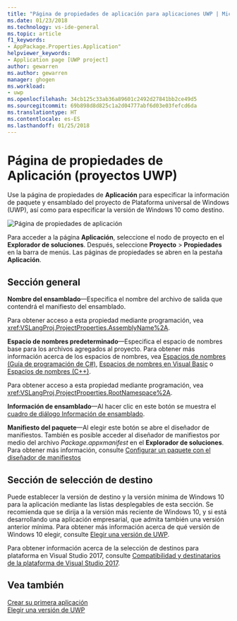 ```yaml
---
title: "Página de propiedades de aplicación para aplicaciones UWP | Microsoft Docs"
ms.date: 01/23/2018
ms.technology: vs-ide-general
ms.topic: article
f1_keywords:
- AppPackage.Properties.Application"
helpviewer_keywords:
- Application page [UWP project]
author: gewarren
ms.author: gewarren
manager: ghogen
ms.workload:
- uwp
ms.openlocfilehash: 34cb125c33ab36a89601c2492d27841bb2ce49d5
ms.sourcegitcommit: 69b898d8d825c1a2d04777abf6d03e03fefcd6da
ms.translationtype: HT
ms.contentlocale: es-ES
ms.lasthandoff: 01/25/2018
---
```

# <a name="application-property-page-uwp-projects"></a>Página de propiedades de Aplicación (proyectos UWP)

Use la página de propiedades de **Aplicación** para especificar la información de paquete y ensamblado del proyecto de Plataforma universal de Windows (UWP), así como para especificar la versión de Windows 10 como destino.

![Página de propiedades de aplicación](media/application-page-uwp.png)

Para acceder a la página **Aplicación**, seleccione el nodo de proyecto en el **Explorador de soluciones**. Después, seleccione **Proyecto** > **Propiedades** en la barra de menús. Las páginas de propiedades se abren en la pestaña **Aplicación**.

## <a name="general-section"></a>Sección general

**Nombre del ensamblado**&mdash;Especifica el nombre del archivo de salida que contendrá el manifiesto del ensamblado.

Para obtener acceso a esta propiedad mediante programación, vea <xref:VSLangProj.ProjectProperties.AssemblyName%2A>.

**Espacio de nombres predeterminado**&mdash;Especifica el espacio de nombres base para los archivos agregados al proyecto. Para obtener más información acerca de los espacios de nombres, vea [Espacios de nombres (Guía de programación de C#)](/dotnet/csharp/programming-guide/namespaces/), [Espacios de nombres en Visual Basic](/dotnet/visual-basic/programming-guide/program-structure/namespaces) o [Espacios de nombres (C++)](/cpp/cpp/namespaces-cpp).

Para obtener acceso a esta propiedad mediante programación, vea <xref:VSLangProj.ProjectProperties.RootNamespace%2A>.

**Información de ensamblado**&mdash;Al hacer clic en este botón se muestra el [cuadro de diálogo Información de ensamblado](../../ide/reference/assembly-information-dialog-box.md).

**Manifiesto del paquete**&mdash;Al elegir este botón se abre el diseñador de manifiestos. También es posible acceder al diseñador de manifiestos por medio del archivo _Package.appxmanifest_ en el **Explorador de soluciones**. Para obtener más información, consulte [Configurar un paquete con el diseñador de manifiestos](/windows/uwp/packaging/packaging-uwp-apps#configure-an-app-package)

## <a name="targeting-section"></a>Sección de selección de destino

Puede establecer la versión de destino y la versión mínima de Windows 10 para la aplicación mediante las listas desplegables de esta sección. Se recomienda que se dirija a la versión más reciente de Windows 10, y si está desarrollando una aplicación empresarial, que admita también una versión anterior mínima. Para obtener más información acerca de qué versión de Windows 10 elegir, consulte [Elegir una versión de UWP](/windows/uwp/updates-and-versions/choose-a-uwp-version).

Para obtener información acerca de la selección de destinos para plataforma en Visual Studio 2017, consulte [Compatibilidad y destinatarios de la plataforma de Visual Studio 2017](https://www.visualstudio.com/productinfo/vs2017-compatibility-vs#a-iddevelopwindows-avisual-studio-2017-support-for-windows-development).

## <a name="see-also"></a>Vea también

[Crear su primera aplicación](/windows/uwp/get-started/your-first-app)  
[Elegir una versión de UWP](/windows/uwp/updates-and-versions/choose-a-uwp-version)